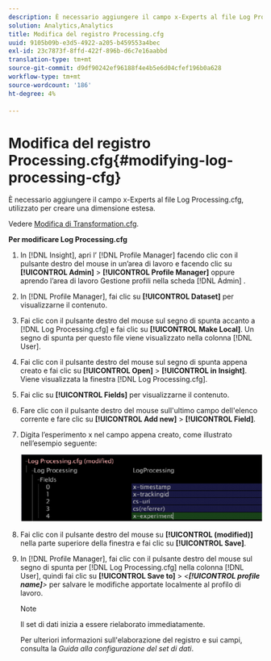 ```yaml
---
description: È necessario aggiungere il campo x-Experts al file Log Processing.cfg, utilizzato per creare una dimensione estesa.
solution: Analytics,Analytics
title: Modifica del registro Processing.cfg
uuid: 9105b09b-e3d5-4922-a205-b459553a4bec
exl-id: 23c7873f-8ffd-422f-896b-d6c7e16aabbd
translation-type: tm+mt
source-git-commit: d9df90242ef96188f4e4b5e6d04cfef196b0a628
workflow-type: tm+mt
source-wordcount: '186'
ht-degree: 4%

---
```


# Modifica del registro Processing.cfg{#modifying-log-processing-cfg}

È necessario aggiungere il campo x-Experts al file Log Processing.cfg, utilizzato per creare una dimensione estesa.

Vedere [Modifica di Transformation.cfg](../../../home/c-undst-ctrld-exp/c-vw-rslts/t-mod-trfmtn.md#task-d61b02853a82492c9a76e3c5fe8a3fb6).

**Per modificare Log Processing.cfg**

1. In [!DNL Insight], apri l’ [!DNL Profile Manager] facendo clic con il pulsante destro del mouse in un’area di lavoro e facendo clic su **[!UICONTROL Admin]** > **[!UICONTROL Profile Manager]** oppure aprendo l’area di lavoro Gestione profili nella scheda [!DNL Admin] .
1. In [!DNL Profile Manager], fai clic su **[!UICONTROL Dataset]** per visualizzarne il contenuto.
1. Fai clic con il pulsante destro del mouse sul segno di spunta accanto a [!DNL Log Processing.cfg] e fai clic su **[!UICONTROL Make Local]**. Un segno di spunta per questo file viene visualizzato nella colonna [!DNL User].
1. Fai clic con il pulsante destro del mouse sul segno di spunta appena creato e fai clic su **[!UICONTROL Open]** > **[!UICONTROL in Insight]**. Viene visualizzata la finestra [!DNL Log Processing.cfg].
1. Fai clic su **[!UICONTROL Fields]** per visualizzarne il contenuto.
1. Fare clic con il pulsante destro del mouse sull&#39;ultimo campo dell&#39;elenco corrente e fare clic su **[!UICONTROL Add new]** > **[!UICONTROL Field]**.
1. Digita l’esperimento x nel campo appena creato, come illustrato nell’esempio seguente:

   ![Informazioni sul passaggio](assets/logprocessing.png)

1. Fai clic con il pulsante destro del mouse su **[!UICONTROL (modified)]** nella parte superiore della finestra e fai clic su **[!UICONTROL Save]**.
1. In [!DNL Profile Manager], fai clic con il pulsante destro del mouse sul segno di spunta per [!DNL Log Processing.cfg] nella colonna [!DNL User], quindi fai clic su **[!UICONTROL Save to]** > *&lt;**[!UICONTROL profile name]**>* per salvare le modifiche apportate localmente al profilo di lavoro.

   >[!NOTE]
   >
   >Il set di dati inizia a essere rielaborato immediatamente.

   Per ulteriori informazioni sull&#39;elaborazione del registro e sui campi, consulta la *Guida alla configurazione del set di dati*.
